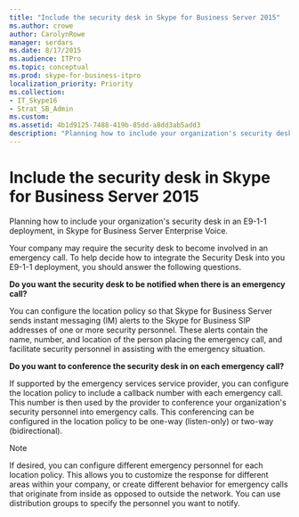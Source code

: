 ```yaml
---
title: "Include the security desk in Skype for Business Server 2015"
ms.author: crowe
author: CarolynRowe
manager: serdars
ms.date: 8/17/2015
ms.audience: ITPro
ms.topic: conceptual
ms.prod: skype-for-business-itpro
localization_priority: Priority
ms.collection: 
- IT_Skype16
- Strat_SB_Admin
ms.custom:
ms.assetid: 4b1d9125-7488-419b-85dd-a8dd3ab5add3
description: "Planning how to include your organization's security desk in an E9-1-1 deployment, in Skype for Business Server Enterprise Voice."
---
```


# Include the security desk in Skype for Business Server 2015
 
Planning how to include your organization's security desk in an E9-1-1 deployment, in Skype for Business Server Enterprise Voice.
  
Your company may require the security desk to become involved in an emergency call. To help decide how to integrate the Security Desk into you E9-1-1 deployment, you should answer the following questions.
  
**Do you want the security desk to be notified when there is an emergency call?**
  
You can configure the location policy so that Skype for Business Server sends instant messaging (IM) alerts to the Skype for Business SIP addresses of one or more security personnel. These alerts contain the name, number, and location of the person placing the emergency call, and facilitate security personnel in assisting with the emergency situation.
    
**Do you want to conference the security desk in on each emergency call?**
  
If supported by the emergency services service provider, you can configure the location policy to include a callback number with each emergency call. This number is then used by the provider to conference your organization's security personnel into emergency calls. This conferencing can be configured in the location policy to be one-way (listen-only) or two-way (bidirectional).
    
> [!NOTE]
> If desired, you can configure different emergency personnel for each location policy. This allows you to customize the response for different areas within your company, or create different behavior for emergency calls that originate from inside as opposed to outside the network. You can use distribution groups to specify the personnel you want to notify. 
  

